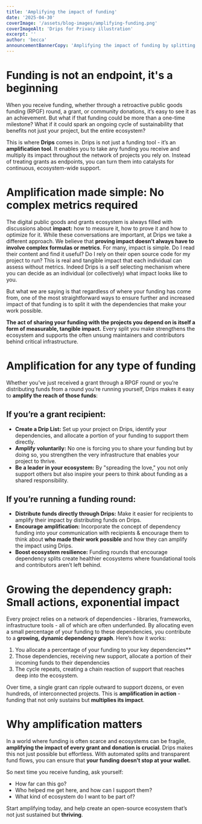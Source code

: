 ```yaml
---
title: 'Amplifying the impact of funding'
date: '2025-04-30'
coverImage: '/assets/blog-images/amplifying-funding.png'
coverImageAlt: 'Drips for Privacy illustration'
excerpt: ''
author: 'becca'
announcementBannerCopy: 'Amplifying the impact of funding by splitting with dependencies'
---
```


# Funding is not an endpoint, it's a beginning

When you receive funding, whether through a retroactive public goods funding (RPGF) round, a grant, or community donations, it’s easy to see it as an achievement. But what if that funding could be more than a one-time milestone? What if it could spark an ongoing cycle of sustainability that benefits not just your project, but the entire ecosystem?

This is where **Drips** comes in. Drips is not just a funding tool \- it’s an **amplification tool**. It enables you to take any funding you receive and multiply its impact throughout the network of projects you rely on. Instead of treating grants as endpoints, you can turn them into catalysts for continuous, ecosystem-wide support.

# Amplification made simple: No complex metrics required

The digital public goods and grants ecosystem is always filled with discussions about **impact:** how to measure it, how to prove it and how to optimize for it. While these conversations are important, at Drips we take a different approach. We believe that **proving impact doesn’t always have to involve complex formulas or metrics**. For many, impact is simple. Do I read their content and find it useful? Do I rely on their open source code for my project to run? This is real and tangible impact that each individual can assess without metrics. Indeed Drips is a self selecting mechanism where you can decide as an individual (or collectively) what impact looks like to you.

But what we are saying is that regardless of where your funding has come from, one of the most straightforward ways to ensure further and increased impact of that funding is to split it with the dependencies that make your work possible.

**The act of sharing your funding with the projects you depend on is itself a form of measurable, tangible impact.** Every split you make strengthens the ecosystem and supports the often unsung maintainers and contributors behind critical infrastructure.

# Amplification for any type of funding

Whether you’ve just received a grant through a RPGF round or you’re distributing funds from a round you’re running yourself, Drips makes it easy to **amplify the reach of those funds**:

## If you’re a grant recipient:

- **Create a Drip List:** Set up your project on Drips, identify your dependencies, and allocate a portion of your funding to support them directly.
- **Amplify voluntarily:** No one is forcing you to share your funding but by doing so, you strengthen the very infrastructure that enables your project to thrive.
- **Be a leader in your ecosystem:** By "spreading the love," you not only support others but also inspire your peers to think about funding as a shared responsibility.

## If you’re running a funding round:

- **Distribute funds directly through Drips:** Make it easier for recipients to amplify their impact by distributing funds on Drips.
- **Encourage amplification:** Incorporate the concept of dependency funding into your communication with recipients & encourage them to think about **who made their work possible** and how they can amplify the impact using Drips.
- **Boost ecosystem resilience:** Funding rounds that encourage dependency splits create healthier ecosystems where foundational tools and contributors aren’t left behind.

# Growing the dependency graph: Small actions, exponential impact

Every project relies on a network of dependencies \- libraries, frameworks, infrastructure tools \- all of which are often underfunded. By allocating even a small percentage of your funding to these dependencies, you contribute to a **growing, dynamic dependency graph**. Here’s how it works:

1. You allocate a percentage of your funding to your key dependencies\*\*
2. Those dependencies, receiving new support, allocate a portion of their incoming funds to their dependencies
3. The cycle repeats, creating a chain reaction of support that reaches deep into the ecosystem.

Over time, a single grant can ripple outward to support dozens, or even hundreds, of interconnected projects. This is **amplification in action** \- funding that not only sustains but **multiplies its impact**.

# Why amplification matters

In a world where funding is often scarce and ecosystems can be fragile, **amplifying the impact of every grant and donation is crucial**. Drips makes this not just possible but effortless. With automated splits and transparent fund flows, you can ensure that **your funding doesn’t stop at your wallet.**

So next time you receive funding, ask yourself:

- How far can this go?
- Who helped me get here, and how can I support them?
- What kind of ecosystem do I want to be part of?

Start amplifying today, and help create an open-source ecosystem that’s not just sustained but **thriving**.
